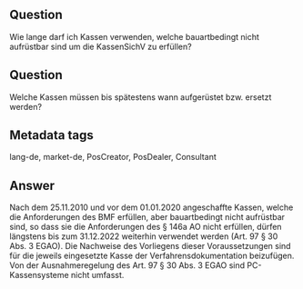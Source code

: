 ## Question

Wie lange darf ich Kassen verwenden, welche bauartbedingt nicht aufrüstbar sind um die KassenSichV zu erfüllen?

## Question

Welche Kassen müssen bis spätestens wann aufgerüstet bzw. ersetzt werden?

## Metadata tags

lang-de, market-de, PosCreator, PosDealer, Consultant

## Answer

Nach dem 25.11.2010 und vor dem 01.01.2020 angeschaffte Kassen, welche die Anforderungen des BMF erfüllen, aber bauartbedingt nicht aufrüstbar sind, so dass sie die Anforderungen des § 146a AO nicht erfüllen, dürfen längstens bis zum 31.12.2022 weiterhin verwendet werden (Art. 97 § 30 Abs. 3 EGAO). Die Nachweise des Vorliegens dieser Voraus­setzungen sind für die jeweils eingesetzte Kasse der Verfahrensdokumen­tation beizufügen. Von der Ausnahmeregelung des Art. 97 § 30 Abs. 3 EGAO sind PC-Kassensysteme nicht umfasst.
